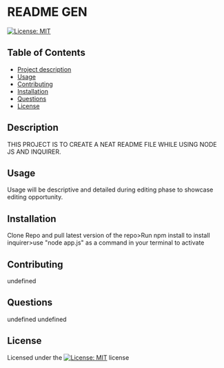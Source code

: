 
# README GEN

[![License: MIT](https://img.shields.io/badge/License-MIT-yellow.svg)](https://opensource.org/licenses/MIT)

## Table of Contents 
- [Project description](#Description)
- [Usage](#Usage)
- [Contributing](#Contributing)
- [Installation](#Installation)
- [Questions](#Questions)
- [License](#License)

## Description
THIS PROJECT IS TO CREATE A NEAT README FILE WHILE USING NODE JS AND INQUIRER.

## Usage
Usage will be descriptive and detailed during editing phase to showcase editing opportunity.

## Installation
Clone Repo and pull latest version of the repo>Run npm install to install inquirer>use "node app.js" as a command in your terminal to activate

## Contributing
undefined

## Questions
undefined
undefined

## License
Licensed under the [![License: MIT](https://img.shields.io/badge/License-MIT-yellow.svg)](https://opensource.org/licenses/MIT) license
        